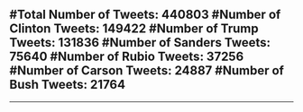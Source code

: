 #Total Number of Tweets: 440803 
#Number of Clinton Tweets: 149422
#Number of Trump Tweets: 131836
#Number of Sanders Tweets: 75640
#Number of Rubio Tweets: 37256
#Number of Carson Tweets: 24887
#Number of Bush Tweets: 21764
---
---
